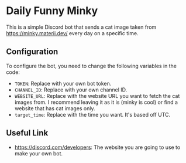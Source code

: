# Daily Funny Minky

This is a simple Discord bot that sends a cat image taken from <https://minky.materii.dev/> every day on a specific time.

## Configuration

To configure the bot, you need to change the following variables in the code:

- `TOKEN`: Replace with your own bot token.
- `CHANNEL_ID`: Replace with your own channel ID.
- `WEBSITE_URL`: Replace with the website URL you want to fetch the cat images from. I recommend leaving it as it is (minky is cool) or find a website that has cat images only.
- `target_time`: Replace with the time you want. It's based off UTC.

## Useful Link

- <https://discord.com/developers>: The website you are going to use to make your own bot.
